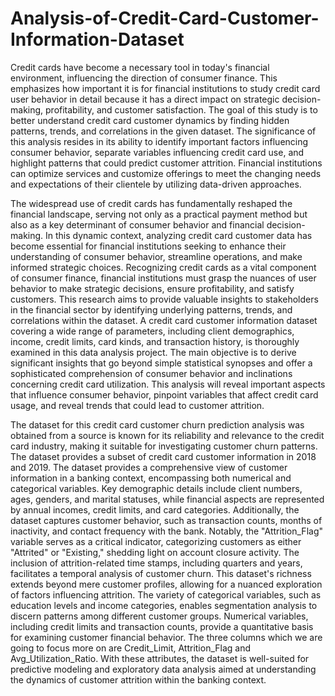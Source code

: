 # Analysis-of-Credit-Card-Customer-Information-Dataset

Credit cards have become a necessary tool in today's financial environment, influencing the direction of consumer finance. This emphasizes how important it is for financial institutions to study credit card
user behavior in detail because it has a direct impact on strategic decision-making, profitability, and customer satisfaction. The goal of this study is to better understand credit card customer dynamics by
finding hidden patterns, trends, and correlations in the given dataset. The significance of this analysis resides in its ability to identify important factors influencing consumer behavior, separate variables influencing credit card use, and highlight patterns that could predict customer attrition. Financial institutions can optimize services and customize offerings to meet the changing needs and expectations of their clientele by utilizing data-driven approaches. 

The widespread use of credit cards has fundamentally reshaped the financial landscape, serving not only as a practical payment method but also as a key determinant of consumer behavior and financial decision-making. In this dynamic context, analyzing credit card customer data has become essential for financial institutions seeking to enhance their understanding of consumer behavior, streamline operations, and make informed strategic choices. Recognizing credit cards as a vital component of consumer finance, financial institutions must grasp the nuances of user behavior to make strategic decisions, ensure profitability, and satisfy customers. This research aims to provide valuable insights to stakeholders in the financial sector by identifying underlying patterns, trends, and correlations within the dataset. 
A credit card customer information dataset covering a wide range of parameters, including client demographics, income, credit limits, card kinds, and transaction history, is thoroughly examined in this data analysis project. The main objective is to derive significant insights that go beyond simple statistical synopses and offer a sophisticated comprehension of consumer behavior and inclinations concerning credit card utilization. This analysis will reveal important aspects that influence consumer behavior, pinpoint variables that affect credit card usage, and reveal trends that could lead to customer attrition. 

The dataset for this credit card customer churn prediction analysis was obtained from a source is known for its reliability and relevance to the credit card industry, making it suitable for investigating customer churn patterns. The dataset provides a subset of credit card customer information in 2018 and 2019. The dataset provides a comprehensive view of customer information in a banking context, encompassing both numerical and categorical variables. Key demographic details include client numbers, ages, genders, and marital statuses, while financial aspects are represented by annual incomes, credit limits, and card categories. Additionally, the dataset captures customer behavior, such as transaction counts, months of inactivity, and contact frequency with the bank. Notably, the "Attrition_Flag" variable serves as a critical indicator, categorizing customers as either "Attrited" or "Existing," shedding light on account closure activity. The inclusion of attrition-related time stamps, including quarters and years, facilitates a temporal analysis of customer churn. This dataset's richness extends beyond mere customer profiles, allowing for a nuanced exploration of factors influencing attrition. The variety of categorical variables, such as education levels and income categories, enables segmentation analysis to discern patterns among different customer groups. Numerical variables, including credit limits and transaction counts, provide a quantitative basis for examining customer financial behavior. The three columns which we are going to focus more on are Credit_Limit, Attrition_Flag and Avg_Utilization_Ratio. With these attributes, the dataset is well-suited for predictive modeling and exploratory data analysis aimed at understanding the dynamics of customer attrition within the banking context. 
